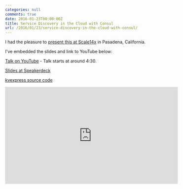 ```yaml
---
categories: null
comments: true
date: 2016-01-23T00:00:00Z
title: Service Discovery in the Cloud with Consul
url: /2016/01/23/service-discovery-in-the-cloud-with-consul/
---
```


I had the pleasure to [present this at Scale14x](https://www.socallinuxexpo.org/scale/14x/presentations/service-discovery-cloud) in Pasadena, California.

I've embedded the slides and link to YouTube below:

[Talk on YouTube](https://youtu.be/j0H4S4DQfXc?t=4m34s) - Talk starts at around 4:30.

[Slides at Speakerdeck](https://speakerdeck.com/darron/service-discovery-in-the-cloud)

[kvexpress source code](https://github.com/DataDog/kvexpress)

<script async class="speakerdeck-embed" data-id="e8254be883324ee68cf83afc7c46ea47" data-ratio="1.33333333333333" src="//speakerdeck.com/assets/embed.js"></script>

<iframe width="560" height="315" src="https://www.youtube.com/embed/j0H4S4DQfXc" frameborder="0" allowfullscreen></iframe>
